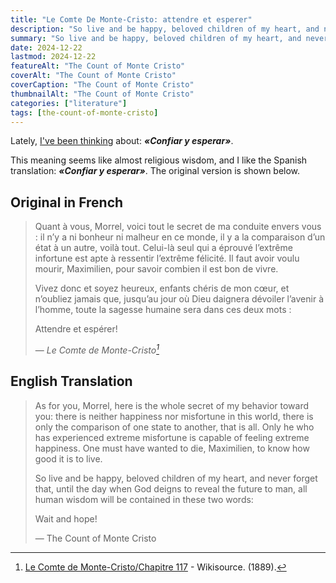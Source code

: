 ```yaml
---
title: "Le Comte De Monte-Cristo: attendre et esperer"
description: "So live and be happy, beloved children of my heart, and never forget that, until the day when God deigns to reveal the future to man, all human wisdom will be contained in these two words: Wait and hope!"
summary: "So live and be happy, beloved children of my heart, and never forget that, until the day when God deigns to reveal the future to man, all human wisdom will be contained in these two words: Wait and hope!"
date: 2024-12-22
lastmod: 2024-12-22
featureAlt: "The Count of Monte Cristo"
coverAlt: "The Count of Monte Cristo"
coverCaption: "The Count of Monte Cristo"
thumbnailAlt: "The Count of Monte Cristo"
categories: ["literature"]
tags: [the-count-of-monte-cristo]
---
```

Lately, [I've been thinking](/thoughts) about: ***«Confiar y esperar»***.

This meaning seems like almost religious wisdom, and I like the Spanish translation: ***«Confiar y esperar»***. The original version is shown below.

## Original in French

> Quant à vous, Morrel, voici tout le secret de ma conduite envers vous : il n’y a ni bonheur ni malheur en ce monde, il y a la comparaison d’un état à un autre, voilà tout. Celui-là seul qui a éprouvé l’extrême infortune est apte à ressentir l’extrême félicité. Il faut avoir voulu mourir, Maximilien, pour savoir combien il est bon de vivre.
> 
> Vivez donc et soyez heureux, enfants chéris de mon cœur, et n’oubliez jamais que, jusqu’au jour où Dieu daignera dévoiler l’avenir à l’homme, toute la sagesse humaine sera dans ces deux mots :
> 
> Attendre et espérer!
>
> — <cite>Le Comte de Monte-Cristo[^1]</cite>

[^1]: [Le Comte de Monte-Cristo/Chapitre 117](https://fr.wikisource.org/wiki/Le_Comte_de_Monte-Cristo/Chapitre_117) - Wikisource. (1889).

## English Translation

> As for you, Morrel, here is the whole secret of my behavior toward you: there is neither happiness nor misfortune in this world, there is only the comparison of one state to another, that is all. Only he who has experienced extreme misfortune is capable of feeling extreme happiness. One must have wanted to die, Maximilien, to know how good it is to live.
> 
> So live and be happy, beloved children of my heart, and never forget that, until the day when God deigns to reveal the future to man, all human wisdom will be contained in these two words:
> 
> Wait and hope!
>
> — The Count of Monte Cristo